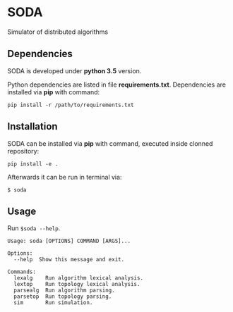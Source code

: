 # SODA
Simulator of distributed algorithms

## Dependencies
SODA is developed under **python 3.5** version.

Python dependencies are listed in file **requirements.txt**. Dependencies are installed via **pip** with command:

`pip install -r /path/to/requirements.txt`

## Installation
SODA can be installed via **pip** with command, executed inside clonned repository:

`pip install -e .`

Afterwards it can be run in terminal via:

`$ soda`

## Usage
Run `$soda --help`.


```
Usage: soda [OPTIONS] COMMAND [ARGS]...

Options:
  --help  Show this message and exit.

Commands:
  lexalg    Run algorithm lexical analysis.
  lextop    Run topology lexical analysis.
  parsealg  Run algorithm parsing.
  parsetop  Run topology parsing.
  sim       Run simulation.
```
